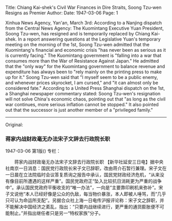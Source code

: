 Title: Chiang Kai-shek's Civil War Finances in Dire Straits, Soong Tzu-wen Resigns as Premier
Author:
Date: 1947-03-06
Page: 1

Xinhua News Agency, Yan'an, March 3rd: According to a Nanjing dispatch from the Central News Agency: The Kuomintang Executive Yuan President, Soong Tzu-wen, has resigned and is temporarily replaced by Chiang Kai-shek. In a report answering questions at the Legislative Yuan's temporary meeting on the morning of the 1st, Soong Tzu-wen admitted that the Kuomintang's financial and economic crisis "has never been as serious as it is currently facing." The Kuomintang government is "falling into a war that consumes more than the War of Resistance Against Japan." He admitted that the "only way" for the Kuomintang government to balance revenue and expenditure has always been to "rely mainly on the printing press to make up for it." Soong Tzu-wen said that "I myself seem to be a public enemy, and whenever prices skyrocket, I am cursed," and "it can almost only be considered fate." According to a United Press Shanghai dispatch on the 1st, a Shanghai newspaper commentary stated: Soong Tzu-wen's resignation will not solve China's economic chaos, pointing out that "as long as the civil war continues, more serious inflation cannot be stopped." It also pointed out that the successor is just another member of a "privileged family."



<hr /> 

Original: 


### 蒋家内战财政毫无办法宋子文辞去行政院长职

1947-03-06
第1版()
专栏：

　　蒋家内战财政毫无办法宋子文辞去行政院长职
    【新华社延安三日电】据中央社南京一日消息：国民党行政院长宋子文已辞职，改由蒋介石暂行兼理。宋子文在一日晨在立法院临时会议答复质询之报告中承认，国民党财政经济危机，“从来没有像目前所遭遇的这样严重”。国民党政府正“坠入比较抗日消耗更为严重的战争中”。承认国民党政府平衡收支的“唯一办法”，一向是“主要靠印刷机来弥补”。宋子文说他“本人已经好像是公众的仇敌，每当物价暴涨，本人即被人唾骂，而“几乎只可认为命运所支配”。另据合众社上海一日电传沪报评论称：宋子文之辞职，并不能解决中国经济之紊乱，指出：“只要内战继续进行，更严重的通货膨胀便不可能制止。”并指出继任者只是另一“特权家族”分子。
